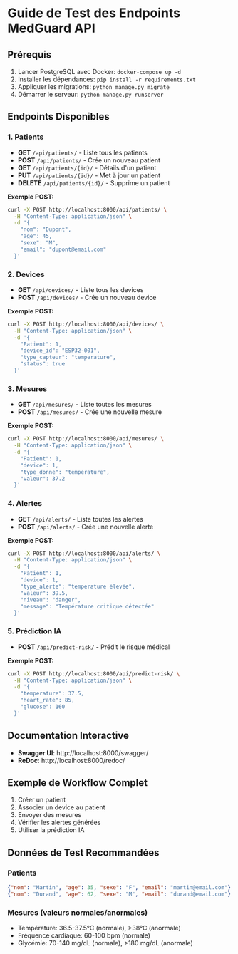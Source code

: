 # Guide de Test des Endpoints MedGuard API

## Prérequis
1. Lancer PostgreSQL avec Docker: `docker-compose up -d`
2. Installer les dépendances: `pip install -r requirements.txt`
3. Appliquer les migrations: `python manage.py migrate`
4. Démarrer le serveur: `python manage.py runserver`

## Endpoints Disponibles

### 1. Patients
- **GET** `/api/patients/` - Liste tous les patients
- **POST** `/api/patients/` - Crée un nouveau patient
- **GET** `/api/patients/{id}/` - Détails d'un patient
- **PUT** `/api/patients/{id}/` - Met à jour un patient
- **DELETE** `/api/patients/{id}/` - Supprime un patient

**Exemple POST:**
```bash
curl -X POST http://localhost:8000/api/patients/ \
  -H "Content-Type: application/json" \
  -d '{
    "nom": "Dupont",
    "age": 45,
    "sexe": "M",
    "email": "dupont@email.com"
  }'
```

### 2. Devices
- **GET** `/api/devices/` - Liste tous les devices
- **POST** `/api/devices/` - Crée un nouveau device

**Exemple POST:**
```bash
curl -X POST http://localhost:8000/api/devices/ \
  -H "Content-Type: application/json" \
  -d '{
    "Patient": 1,
    "device_id": "ESP32-001",
    "type_capteur": "temperature",
    "status": true
  }'
```

### 3. Mesures
- **GET** `/api/mesures/` - Liste toutes les mesures
- **POST** `/api/mesures/` - Crée une nouvelle mesure

**Exemple POST:**
```bash
curl -X POST http://localhost:8000/api/mesures/ \
  -H "Content-Type: application/json" \
  -d '{
    "Patient": 1,
    "device": 1,
    "type_donne": "temperature",
    "valeur": 37.2
  }'
```

### 4. Alertes
- **GET** `/api/alerts/` - Liste toutes les alertes
- **POST** `/api/alerts/` - Crée une nouvelle alerte

**Exemple POST:**
```bash
curl -X POST http://localhost:8000/api/alerts/ \
  -H "Content-Type: application/json" \
  -d '{
    "Patient": 1,
    "device": 1,
    "type_alerte": "temperature élevée",
    "valeur": 39.5,
    "niveau": "danger",
    "message": "Température critique détectée"
  }'
```

### 5. Prédiction IA
- **POST** `/api/predict-risk/` - Prédit le risque médical

**Exemple POST:**
```bash
curl -X POST http://localhost:8000/api/predict-risk/ \
  -H "Content-Type: application/json" \
  -d '{
    "temperature": 37.5,
    "heart_rate": 85,
    "glucose": 160
  }'
```

## Documentation Interactive
- **Swagger UI**: http://localhost:8000/swagger/
- **ReDoc**: http://localhost:8000/redoc/

## Exemple de Workflow Complet

1. Créer un patient
2. Associer un device au patient
3. Envoyer des mesures
4. Vérifier les alertes générées
5. Utiliser la prédiction IA

## Données de Test Recommandées

### Patients
```json
{"nom": "Martin", "age": 35, "sexe": "F", "email": "martin@email.com"}
{"nom": "Durand", "age": 62, "sexe": "M", "email": "durand@email.com"}
```

### Mesures (valeurs normales/anormales)
- Température: 36.5-37.5°C (normale), >38°C (anormale)
- Fréquence cardiaque: 60-100 bpm (normale)
- Glycémie: 70-140 mg/dL (normale), >180 mg/dL (anormale)